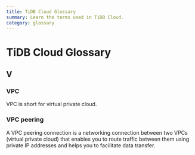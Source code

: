 ```yaml
---
title: TiDB Cloud Glossary
summary: Learn the terms used in TiDB Cloud.
category: glossary
---
```


# TiDB Cloud Glossary

## V

### VPC

VPC is short for virtual private cloud.

### VPC peering

A VPC peering connection is a networking connection between two VPCs (virtual private cloud) that enables you to route traffic between them using private IP addresses and helps you to facilitate data transfer.
